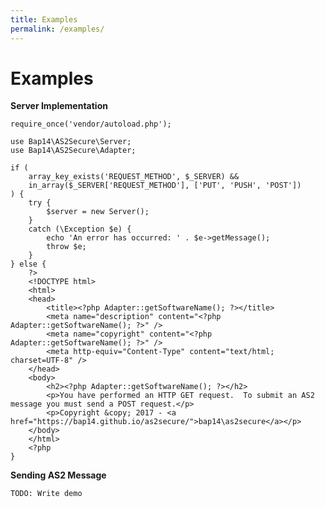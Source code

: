 ```yaml
---
title: Examples
permalink: /examples/
---
```


# Examples

**Server Implementation**

    require_once('vendor/autoload.php');
    
    use Bap14\AS2Secure\Server;
    use Bap14\AS2Secure\Adapter;
    
    if (
        array_key_exists('REQUEST_METHOD', $_SERVER) &&
        in_array($_SERVER['REQUEST_METHOD'], ['PUT', 'PUSH', 'POST'])
    ) {
        try {
            $server = new Server();
        }
        catch (\Exception $e) {
            echo 'An error has occurred: ' . $e->getMessage();
            throw $e;
        }
    } else {
        ?>
        <!DOCTYPE html>
        <html>
        <head>
            <title><?php Adapter::getSoftwareName(); ?></title>
            <meta name="description" content="<?php Adapter::getSoftwareName(); ?>" />
            <meta name="copyright" content="<?php Adapter::getSoftwareName(); ?>" />
            <meta http-equiv="Content-Type" content="text/html; charset=UTF-8" />
        </head>
        <body>
            <h2><?php Adapter::getSoftwareName(); ?></h2>
            <p>You have performed an HTTP GET request.  To submit an AS2 message you must send a POST request.</p>
            <p>Copyright &copy; 2017 - <a href="https://bap14.github.io/as2secure/">bap14\as2secure</a></p>
        </body>
        </html>
        <?php
    }

**Sending AS2 Message**

    TODO: Write demo
